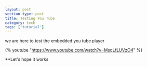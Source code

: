 ```yaml
---
layout: post
section-type: post
title: Testing You Tube
category: tech
tags: ['tutorial']
---
```


we are here to test the embedded you tube player


{% youtube "https://www.youtube.com/watch?v=MsqLfLUVzO4" %}

 
  
**Let's hope it works